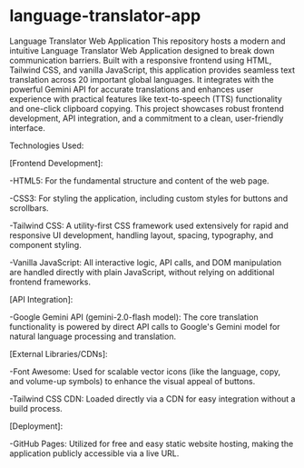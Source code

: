 # language-translator-app
Language Translator Web Application
This repository hosts a modern and intuitive Language Translator Web Application designed to break down communication barriers. Built with a responsive frontend using HTML, Tailwind CSS, and vanilla JavaScript, this application provides seamless text translation across 20 important global languages. It integrates with the powerful Gemini API for accurate translations and enhances user experience with practical features like text-to-speech (TTS) functionality and one-click clipboard copying. This project showcases robust frontend development, API integration, and a commitment to a clean, user-friendly interface.

Technologies Used:

[Frontend Development]:

-HTML5: For the fundamental structure and content of the web page.

-CSS3: For styling the application, including custom styles for buttons and scrollbars.

-Tailwind CSS: A utility-first CSS framework used extensively for rapid and responsive UI development, handling layout, spacing, typography, and component styling.

-Vanilla JavaScript: All interactive logic, API calls, and DOM manipulation are handled directly with plain JavaScript, without relying on additional frontend frameworks.

[API Integration]:

-Google Gemini API (gemini-2.0-flash model): The core translation functionality is powered by direct API calls to Google's Gemini model for natural language processing and translation.

[External Libraries/CDNs]:

-Font Awesome: Used for scalable vector icons (like the language, copy, and volume-up symbols) to enhance the visual appeal of buttons.

-Tailwind CSS CDN: Loaded directly via a CDN for easy integration without a build process.

[Deployment]:

-GitHub Pages: Utilized for free and easy static website hosting, making the application publicly accessible via a live URL.
